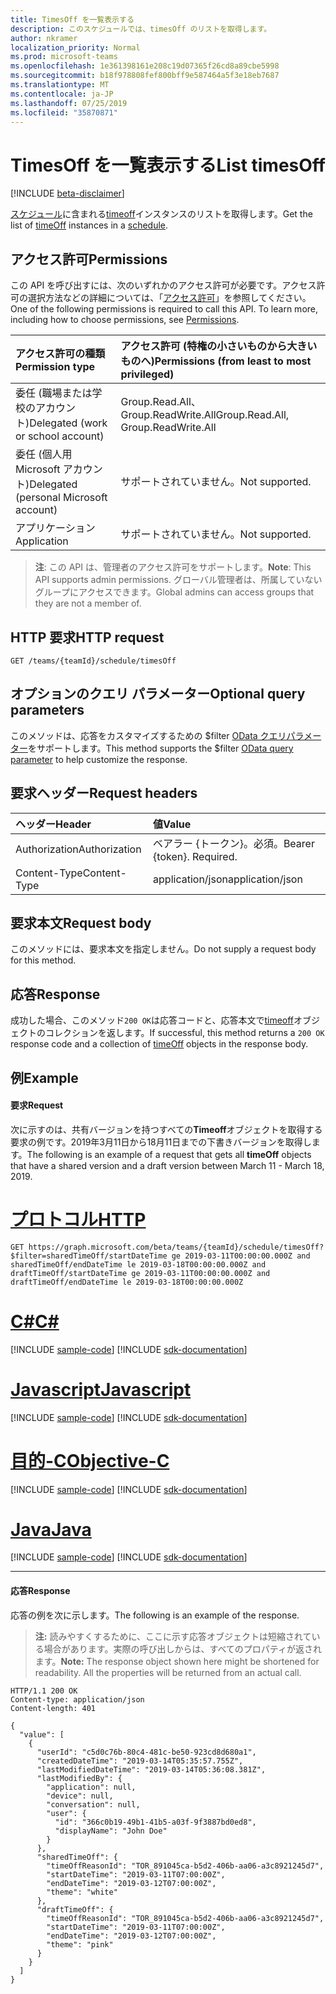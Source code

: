 ```yaml
---
title: TimesOff を一覧表示する
description: このスケジュールでは、timesOff のリストを取得します。
author: nkramer
localization_priority: Normal
ms.prod: microsoft-teams
ms.openlocfilehash: 1e361398161e208c19d07365f26cd8a89cbe5998
ms.sourcegitcommit: b18f978808fef800bff9e587464a5f3e18eb7687
ms.translationtype: MT
ms.contentlocale: ja-JP
ms.lasthandoff: 07/25/2019
ms.locfileid: "35870871"
---
```

# <a name="list-timesoff"></a><span data-ttu-id="acfef-103">TimesOff を一覧表示する</span><span class="sxs-lookup"><span data-stu-id="acfef-103">List timesOff</span></span>

[!INCLUDE [beta-disclaimer](../../includes/beta-disclaimer.md)]

<span data-ttu-id="acfef-104">[スケジュール](../resources/schedule.md)に含まれる[timeoff](../resources/timeoff.md)インスタンスのリストを取得します。</span><span class="sxs-lookup"><span data-stu-id="acfef-104">Get the list of [timeOff](../resources/timeoff.md) instances in a [schedule](../resources/schedule.md).</span></span>

## <a name="permissions"></a><span data-ttu-id="acfef-105">アクセス許可</span><span class="sxs-lookup"><span data-stu-id="acfef-105">Permissions</span></span>

<span data-ttu-id="acfef-p101">この API を呼び出すには、次のいずれかのアクセス許可が必要です。アクセス許可の選択方法などの詳細については、「[アクセス許可](/graph/permissions-reference)」を参照してください。</span><span class="sxs-lookup"><span data-stu-id="acfef-p101">One of the following permissions is required to call this API. To learn more, including how to choose permissions, see [Permissions](/graph/permissions-reference).</span></span>

|<span data-ttu-id="acfef-108">アクセス許可の種類</span><span class="sxs-lookup"><span data-stu-id="acfef-108">Permission type</span></span>      | <span data-ttu-id="acfef-109">アクセス許可 (特権の小さいものから大きいものへ)</span><span class="sxs-lookup"><span data-stu-id="acfef-109">Permissions (from least to most privileged)</span></span>              |
|:--------------------|:---------------------------------------------------------|
|<span data-ttu-id="acfef-110">委任 (職場または学校のアカウント)</span><span class="sxs-lookup"><span data-stu-id="acfef-110">Delegated (work or school account)</span></span> | <span data-ttu-id="acfef-111">Group.Read.All、Group.ReadWrite.All</span><span class="sxs-lookup"><span data-stu-id="acfef-111">Group.Read.All, Group.ReadWrite.All</span></span>    |
|<span data-ttu-id="acfef-112">委任 (個人用 Microsoft アカウント)</span><span class="sxs-lookup"><span data-stu-id="acfef-112">Delegated (personal Microsoft account)</span></span> | <span data-ttu-id="acfef-113">サポートされていません。</span><span class="sxs-lookup"><span data-stu-id="acfef-113">Not supported.</span></span>    |
|<span data-ttu-id="acfef-114">アプリケーション</span><span class="sxs-lookup"><span data-stu-id="acfef-114">Application</span></span> | <span data-ttu-id="acfef-115">サポートされていません。</span><span class="sxs-lookup"><span data-stu-id="acfef-115">Not supported.</span></span> |

> <span data-ttu-id="acfef-116">**注**: この API は、管理者のアクセス許可をサポートします。</span><span class="sxs-lookup"><span data-stu-id="acfef-116">**Note**: This API supports admin permissions.</span></span> <span data-ttu-id="acfef-117">グローバル管理者は、所属していないグループにアクセスできます。</span><span class="sxs-lookup"><span data-stu-id="acfef-117">Global admins can access groups that they are not a member of.</span></span>

## <a name="http-request"></a><span data-ttu-id="acfef-118">HTTP 要求</span><span class="sxs-lookup"><span data-stu-id="acfef-118">HTTP request</span></span>

<!-- { "blockType": "ignored" } -->

```http
GET /teams/{teamId}/schedule/timesOff
```
## <a name="optional-query-parameters"></a><span data-ttu-id="acfef-119">オプションのクエリ パラメーター</span><span class="sxs-lookup"><span data-stu-id="acfef-119">Optional query parameters</span></span>
<span data-ttu-id="acfef-120">このメソッドは、応答をカスタマイズするための $filter [OData クエリパラメーター](/graph/query-parameters)をサポートします。</span><span class="sxs-lookup"><span data-stu-id="acfef-120">This method supports the $filter [OData query parameter](/graph/query-parameters) to help customize the response.</span></span>

## <a name="request-headers"></a><span data-ttu-id="acfef-121">要求ヘッダー</span><span class="sxs-lookup"><span data-stu-id="acfef-121">Request headers</span></span>

| <span data-ttu-id="acfef-122">ヘッダー</span><span class="sxs-lookup"><span data-stu-id="acfef-122">Header</span></span>       | <span data-ttu-id="acfef-123">値</span><span class="sxs-lookup"><span data-stu-id="acfef-123">Value</span></span> |
|:---------------|:--------|
| <span data-ttu-id="acfef-124">Authorization</span><span class="sxs-lookup"><span data-stu-id="acfef-124">Authorization</span></span>  | <span data-ttu-id="acfef-p103">ベアラー {トークン}。必須。</span><span class="sxs-lookup"><span data-stu-id="acfef-p103">Bearer {token}. Required.</span></span>  |
| <span data-ttu-id="acfef-127">Content-Type</span><span class="sxs-lookup"><span data-stu-id="acfef-127">Content-Type</span></span>  | <span data-ttu-id="acfef-128">application/json</span><span class="sxs-lookup"><span data-stu-id="acfef-128">application/json</span></span>  |

## <a name="request-body"></a><span data-ttu-id="acfef-129">要求本文</span><span class="sxs-lookup"><span data-stu-id="acfef-129">Request body</span></span>
<span data-ttu-id="acfef-130">このメソッドには、要求本文を指定しません。</span><span class="sxs-lookup"><span data-stu-id="acfef-130">Do not supply a request body for this method.</span></span>

## <a name="response"></a><span data-ttu-id="acfef-131">応答</span><span class="sxs-lookup"><span data-stu-id="acfef-131">Response</span></span>

<span data-ttu-id="acfef-132">成功した場合、このメソッド`200 OK`は応答コードと、応答本文で[timeoff](../resources/timeoff.md)オブジェクトのコレクションを返します。</span><span class="sxs-lookup"><span data-stu-id="acfef-132">If successful, this method returns a `200 OK` response code and a collection of [timeOff](../resources/timeoff.md) objects in the response body.</span></span>

## <a name="example"></a><span data-ttu-id="acfef-133">例</span><span class="sxs-lookup"><span data-stu-id="acfef-133">Example</span></span>

#### <a name="request"></a><span data-ttu-id="acfef-134">要求</span><span class="sxs-lookup"><span data-stu-id="acfef-134">Request</span></span>

<span data-ttu-id="acfef-135">次に示すのは、共有バージョンを持つすべての**Timeoff**オブジェクトを取得する要求の例です。2019年3月11日から18月11日までの下書きバージョンを取得します。</span><span class="sxs-lookup"><span data-stu-id="acfef-135">The following is an example of a request that gets all **timeOff** objects that have a shared version and a draft version between March 11 - March 18, 2019.</span></span>

# <a name="httptabhttp"></a>[<span data-ttu-id="acfef-136">プロトコル</span><span class="sxs-lookup"><span data-stu-id="acfef-136">HTTP</span></span>](#tab/http)
<!-- {
  "blockType": "request",
  "name": "schedule-list-timesoff"
}-->
```http
GET https://graph.microsoft.com/beta/teams/{teamId}/schedule/timesOff?$filter=sharedTimeOff/startDateTime ge 2019-03-11T00:00:00.000Z and sharedTimeOff/endDateTime le 2019-03-18T00:00:00.000Z and draftTimeOff/startDateTime ge 2019-03-11T00:00:00.000Z and draftTimeOff/endDateTime le 2019-03-18T00:00:00.000Z
```
# <a name="ctabcsharp"></a>[<span data-ttu-id="acfef-137">C#</span><span class="sxs-lookup"><span data-stu-id="acfef-137">C#</span></span>](#tab/csharp)
[!INCLUDE [sample-code](../includes/snippets/csharp/schedule-list-timesoff-csharp-snippets.md)]
[!INCLUDE [sdk-documentation](../includes/snippets/snippets-sdk-documentation-link.md)]

# <a name="javascripttabjavascript"></a>[<span data-ttu-id="acfef-138">Javascript</span><span class="sxs-lookup"><span data-stu-id="acfef-138">Javascript</span></span>](#tab/javascript)
[!INCLUDE [sample-code](../includes/snippets/javascript/schedule-list-timesoff-javascript-snippets.md)]
[!INCLUDE [sdk-documentation](../includes/snippets/snippets-sdk-documentation-link.md)]

# <a name="objective-ctabobjc"></a>[<span data-ttu-id="acfef-139">目的-C</span><span class="sxs-lookup"><span data-stu-id="acfef-139">Objective-C</span></span>](#tab/objc)
[!INCLUDE [sample-code](../includes/snippets/objc/schedule-list-timesoff-objc-snippets.md)]
[!INCLUDE [sdk-documentation](../includes/snippets/snippets-sdk-documentation-link.md)]

# <a name="javatabjava"></a>[<span data-ttu-id="acfef-140">Java</span><span class="sxs-lookup"><span data-stu-id="acfef-140">Java</span></span>](#tab/java)
[!INCLUDE [sample-code](../includes/snippets/java/schedule-list-timesoff-java-snippets.md)]
[!INCLUDE [sdk-documentation](../includes/snippets/snippets-sdk-documentation-link.md)]

---


#### <a name="response"></a><span data-ttu-id="acfef-141">応答</span><span class="sxs-lookup"><span data-stu-id="acfef-141">Response</span></span>

<span data-ttu-id="acfef-142">応答の例を次に示します。</span><span class="sxs-lookup"><span data-stu-id="acfef-142">The following is an example of the response.</span></span> 

><span data-ttu-id="acfef-p104">**注:** 読みやすくするために、ここに示す応答オブジェクトは短縮されている場合があります。実際の呼び出しからは、すべてのプロパティが返されます。</span><span class="sxs-lookup"><span data-stu-id="acfef-p104">**Note:** The response object shown here might be shortened for readability. All the properties will be returned from an actual call.</span></span>
<!-- {
  "blockType": "response",
  "truncated": true,
  "@odata.type": "microsoft.graph.timeOff",
  "isCollection": true
} -->

```http
HTTP/1.1 200 OK
Content-type: application/json
Content-length: 401

{
  "value": [
    {
      "userId": "c5d0c76b-80c4-481c-be50-923cd8d680a1",
      "createdDateTime": "2019-03-14T05:35:57.755Z",
      "lastModifiedDateTime": "2019-03-14T05:36:08.381Z",
      "lastModifiedBy": {
        "application": null,
        "device": null,
        "conversation": null,
        "user": {
          "id": "366c0b19-49b1-41b5-a03f-9f3887bd0ed8",
          "displayName": "John Doe"
        }
      },
      "sharedTimeOff": {
        "timeOffReasonId": "TOR_891045ca-b5d2-406b-aa06-a3c8921245d7",
        "startDateTime": "2019-03-11T07:00:00Z",
        "endDateTime": "2019-03-12T07:00:00Z",
        "theme": "white"
      },
      "draftTimeOff": {
        "timeOffReasonId": "TOR_891045ca-b5d2-406b-aa06-a3c8921245d7",
        "startDateTime": "2019-03-11T07:00:00Z",
        "endDateTime": "2019-03-12T07:00:00Z",
        "theme": "pink"
      }
    }
  ]
}
```

<!-- uuid: 8fcb5dbc-d5aa-4681-8e31-b001d5168d79
2015-10-25 14:57:30 UTC -->
<!--
{
  "type": "#page.annotation",
  "description": "Get the list of timesOff in this schedule",
  "keywords": "",
  "section": "documentation",
  "tocPath": "",
  "suppressions": [
  ]
}
-->
